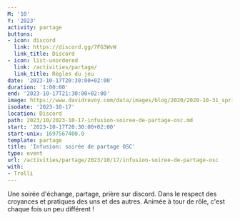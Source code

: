 ```yaml
---
M: '10'
Y: '2023'
activity: partage
buttons:
- icon: discord
  link: https://discord.gg/7FG3WvW
  link_title: Discord
- icon: list-unordered
  link: /activities/partage/
  link_title: Règles du jeu
date: '2023-10-17T20:30:00+02:00'
duration: '1:00:00'
end: '2023-10-17T21:30:00+02:00'
image: https://www.davidrevoy.com/data/images/blog/2020/2020-10-31_spritely_scene.jpg
isodate: '2023-10-17'
location: Discord
path: 2023/10/2023-10-17-infusion-soiree-de-partage-osc.md
start: '2023-10-17T20:30:00+02:00'
start-unix: 1697567400.0
template: partage
title: 'Infusion: soirée de partage OSC'
type: event
url: /activities/partage/2023/10/17/infusion-soiree-de-partage-osc
with:
- Trolli
---
```

Une soirée d'échange, partage, prière sur discord. Dans le respect des croyances et pratiques des uns et des autres. Animée à tour de rôle, c'est chaque fois un peu différent !